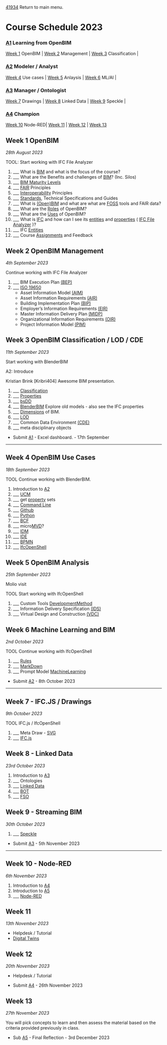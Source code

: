 [41934](/) Return to main menu.

# Course Schedule  2023

<!-- a menu for the schedule-->

### [A1] Learning from OpenBIM  

[Week 1](#Week-1-OpenBIM)  OpenBIM  |
[Week 2](#Week-2-OpenBIM-Management)  Management |
[Week 3](#Week-3-OpenBIM-Classification) Classification |

### [A2] Modeler / Analyst 

[Week 4](#Week-4-OpenBIM-Use-Cases) Use cases |
[Week 5](#Week-5-OpenBIM-Analysis) Anlaysis |
[Week 6](#Week-6-Machine-Learning-and-BIM) ML/AI |

### [A3] Manager / Ontologist 

[Week 7](#Week-7-Drawings) Drawings |
[Week 8](#Week-8-Linked-Data) Linked Data |
[Week 9](#Week-9-Streaming-BIM) Speckle |

### [A4] Champion 

[Week 10](#Week-10-Node-RED) Node-RED|
[Week 11](#Week-11-Digital-Twin) |
[Week 12](#Week-12) |
[Week 13](#Week-13)

<!-- add the weeks here -->

## Week 1 OpenBIM

*28th August 2023*

TOOL: Start working with IFC File Analyzer
1. ___ What is [BIM] and what is the focus of the course?
1. ___ What are the Benefits and challenges of [BIM]? (Inc. Silos)
2. ___ [BIM Maturity Levels](/Concepts/Levels)
3. ___ [FAIR](/Concepts/FAIR) Principles
3. ___ [Interoperability](/Concepts/Interoperability) Principles
4. ___ [Standards](/Concepts/Standards), Technical Specifications and Guides
1. ___ What is [(Open)BIM] and what are what are [FOSS](/Concepts/SoftwareLicences) tools and FAIR data?
1. ___ What are the [Roles](/Roles) of OpenBIM?
1. ___ What are the [Uses](/Uses) of OpenBIM?
1. ___ What is [IFC](/Concepts/IFC) and how can I see its [entities] and [properties] ( [IFC File Analyzer](/Concepts/IFCFileAnalyzer) )?
1. ___ IFC [Entities](/Concepts/Entities)
4. ___ Course [Assignments](/Assignments) and Feedback

  
## Week 2 OpenBIM Management

*4th September 2023*

Continue working with IFC File Analyzer
1. ___ BIM Execution Plan [(BEP)](/Concepts/BIMExecutionPlan)
1. ___ [ISO 19650](/Concepts/ISO19650)
   * Asset Information Model [(AIM)](/Concepts/AIM)
   * Asset Information Requirements [(AIR)](/Concepts/AIR)
   * Building Implementation Plan [(BIP)](/Concepts/BIP)
   * Employer’s Information Requirements [(EIR)​](/Concepts/EIR)
   * Master Information Delivery Plan [(MIDP)](/Concepts/MIDP)
   * Organizational Information Requirements [(OIR)​](/Concepts/OIR)
   * Project Information Model [(PIM)](/Concepts/PIM)



## Week 3 OpenBIM Classification / LOD / CDE

*11th September 2023*

Start working with BlenderBIM

A2: Introduce

Kristian Brink [Kribri404] Awesome BIM presentation.

1. ___ [Classification](/Concepts/Classification)
2. ___ [Properties](/Concepts/Properties)
3. ___ [bsDD](/Concepts/bsDD)
1. ___ [BlenderBIM](/Concepts/BlenderBIM) Explore old models - also see the IFC properties
2. ___ [Dimensions](/Concepts/Dimensions) of BIM.
3. ___ [LOD](/Concepts/LOD)
1. ___ Common Data Environment [(CDE)](/Concepts/CDE)
1. ___ meta disciplinary objects

* Submit [A1](/Assingnments/A1) - Excel dashboard. - 17th September

------------------------------------------------------

## Week 4 OpenBIM Use Cases

*18th September 2023*

TOOL Continue working with BlenderBIM.
1. Introduction to [A2](/Assingnments/A2)
2. ___ [UCM](/Concepts/UCM)
1. ___ get [property](/Concepts/Properties) sets
2. ___ [Command Line](/Concepts/CommandLine)
3. ___ [Github](/Concepts/Github)
4. ___ [Python](/Concepts/Python)
1. ___ [BCF](/Concepts/BCF)
1. ___ micro[MVD](/Concepts/MVD)?
1. ___ [IDM](/Concepts/IDM)
2. ___ [IDE](/Concepts/IDE)
1. ___ [BPMN](/Concepts/BPMN)
2. ___ [IfcOpenShell](/Concepts/IfcOpenShell)


## Week 5 OpenBIM Analysis

*25th September 2023*

Molio visit

TOOL Start working with IfcOpenShell

1. ___ Custom Tools [DevelopmentMethod](/Concepts/DevelopmentMethod)
3. ___ Information Delivery Specification [(IDS)](/Concepts/IDS)
4. ___ Virtual Design and Construction [(VDC)](/Concepts/VDC)


## Week 6 Machine Learning and BIM

*2nd October 2023*

TOOL Continue working with IfcOpenShell
1. ___ [Rules](/Concepts/Rules)
1. ___ [MarkDown](/Concepts/MarkDown)
1. ___ Prompt Model [MachineLearning](/Concepts/MachineLearning)

* Submit [A2](/Assingnments/A2) - 8th October 2023

------------------------------------------------------

## Week 7 - IFC.JS / Drawings 

*9th October 2023*

TOOL IFC.js / IfcOpenShell
1. ___ Meta Draw - [SVG](/Concepts/SVG)
3. ___ [IFC.js](/Concepts/IFC.js)


## Week 8 - Linked Data

*23rd October 2023*

1. Introduction to [A3](/Assingnments/A3)
1. ___ Ontologies
1. ___ [Linked Data](/Concepts/LinkedData)
1. ___ [BOT](/Concepts/BOT)
2. ___ [FSO](/Concepts/FSO)


## Week 9 - Streaming BIM

*30th October 2023*

1. ___ [Speckle](/Concepts/Speckle)

* Submit [A3](/Assingnments/A3) - 5th November 2023

------------------------------------------------------

## Week 10 - Node-RED

*6th November 2023*

1. Introduction to [A4](/Assingnments/A4)
1. Introduction to [A5](/Assingnments/A5)
2. ___ [Node-RED](/Concepts/NodeRed)


## Week 11

*13th November 2023*

* Helpdesk / Tutorial
* [Digital Twins](/Concepts/DigitalTwin)


## Week 12

*20th November 2023*

* Helpdesk / Tutorial

 * Submit [A4](/Assingnments/A4) - 26th November 2023  

## Week 13

*27th November 2023*

You will pick concepts to learn and then assess the material based on the criteria provided previously in class.

* Sub [A5](/Assingnments/A5) - Final Reflection - 3rd December 2023


<!-- LINKS -->
[A1]: /Assignments/A1
[A2]: /Assignments/A2
[A3]: /Assignments/A3
[A4]: /Assignments/A4
[BIM]: /Concepts/BIM
[(Open)BIM]: /Concepts/OpenBIM
[entities]: /Concepts/Entities
[properties]: /Concepts/Properties
